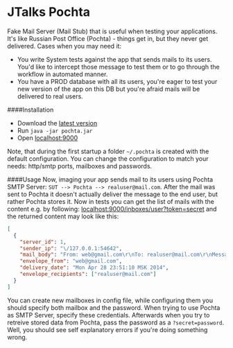 JTalks Pochta
======

Fake Mail Server (Mail Stub) that is useful when testing your applications. 
It's like Russian Post Office (Pochta) - things get in, but they never get delivered. Cases when you may need it:
- You write System tests against the app that sends mails to its users. You'd like to intercept those message to test 
them or to go through the workflow in automated manner.
- You have a PROD database with all its users, you're eager to test your new version of the app on this DB but you're 
afraid mails will be delivered to real users.

####Installation
- Download the [latest version](http://repo.jtalks.org/content/repositories/releases/org/jtalks/jtalks-pochta/1.1/jtalks-pochta-1.1.jar)
- Run `java -jar pochta.jar`
- Open [localhost:9000](http://localhost:9000)

Note, that during the first startup a folder `~/.pochta` is created with the default configuration. You can change the configuration to match your needs: http/smtp ports, mailboxes and passwords.

####Usage
Now, imaging your app sends mail to its users using Pochta SMTP Server: `SUT --> Pochta --> realuser@mail.com`. After the mail was sent 
to Pochta it doesn't actually deliver the message to the end user, but rather Pochta stores it. Now in tests you can get the list of mails with the content e.g. by following: [localhost:9000/inboxes/user?token=secret](http://localhost:9000/inboxes/user?token=secret) and the returned content may look like this:
```json
[
  {
    "server_id": 1,
    "sender_ip": "\/127.0.0.1:54642",
    "mail_body": "From: web@gmail.com\r\nTo: realuser@mail.com\r\nMessage-ID: <1722681408.0.1398714670448.JavaMail.sbashkyrtsev@sbashkyrtsev-nb.local>\r\nSubject: This is the long  long long long long long long longSubject Line!\r\nMIME-Version: 1.0\r\nContent-Type: text\/plain; charset=us-ascii\r\nContent-Transfer-Encoding: 7bit\r\n\r\nThis is actual message\r\n",
    "envelope_from": "web@gmail.com",
    "delivery_date": "Mon Apr 28 23:51:10 MSK 2014",
    "envelope_recipients": ["realuser@mail.com"]
  }
]
```

You can create new mailboxes in config file, while configuring them you should specify both mailbox and the password. When trying to use Pochta as SMTP Server,
specify these credentials. Afterwards when you try to retreive stored data from Pochta, pass the password as a `?secret=password`. Well, you should see self 
explanatory errors if you're doing something wrong. 
